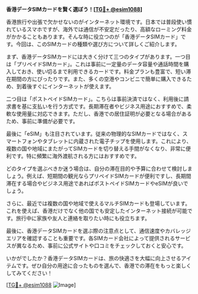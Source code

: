 **香港データSIMカードを賢く選ぼう！[[TG💪+ @esim1088](https://t.me/s/esim1088)]**

香港旅行や出張で欠かせないのがインターネット環境です。日本では普段使い慣れているスマホですが、海外では通信が不安定だったり、高額なローミング料金がかかることもあります。そんな時に役立つのが「香港データSIMカード」です。今回は、このSIMカードの種類や選び方について詳しくご紹介します。

まず、香港データSIMカードには大きく分けて三つのタイプがあります。一つ目は「プリペイドSIMカード」。これは事前に一定量のデータ容量や通話時間を購入しておき、使い切るまで利用できるカードです。料金プランも豊富で、短い滞在期間の方にぴったりです。また、多くの空港やコンビニで簡単に購入できるため、到着後すぐにインターネットが使えます。

二つ目は「ポストペイドSIMカード」。こちらは事前決済ではなく、利用後に請求書を基に支払いを行う方式です。長期滞在者やビジネス用途におすすめで、柔軟な使用量に対応できます。ただし、香港での居住証明が必要となる場合があるため、事前に準備が必要です。

最後に「eSIM」も注目されています。従来の物理的なSIMカードではなく、スマートフォンやタブレットに内蔵された電子チップを使用します。これにより、複数の国や地域にまたがってSIMカードを切り替える手間がなくなり、非常に便利です。特に頻繁に海外渡航される方にはおすすめです。

どのタイプを選ぶべきか迷う場合は、自分の滞在目的や予算に合わせて検討しましょう。例えば、短期間の観光ならプリペイドSIMカードが便利ですし、長期間滞在する場合やビジネス用途であればポストペイドSIMカードやeSIMが良いでしょう。

さらに、最近では複数の国や地域で使えるマルチSIMカードも登場しています。これを使えば、香港だけでなく他の国でも安定したインターネット接続が可能です。旅行中に家族や友人と連絡を取りたい時にも役立ちます。

最後に、香港データSIMカードを選ぶ際の注意点として、通信速度やカバレッジエリアを確認することも重要です。各SIMカード会社によって提供されるサービスが異なるため、事前に公式サイトや口コミをチェックしておくと安心です。

いかがでしたか？香港データSIMカードは、旅の快適さを大幅に向上させるアイテムです。ぜひ自分の用途に合ったものを選んで、香港での滞在をもっと楽しくしてみてください！

[[TG💪+ @esim1088](https://t.me/s/esim1088) ![Image](https://i.postimg.cc/Y0z9fWf4/image.png)]